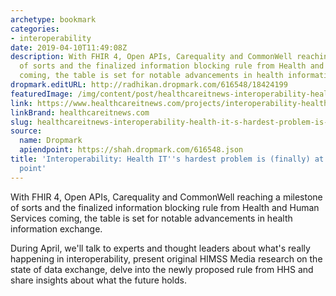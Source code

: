 ```yaml
---
archetype: bookmark
categories:
- interoperability
date: 2019-04-10T11:49:08Z
description: With FHIR 4, Open APIs, Carequality and CommonWell reaching a milestone
  of sorts and the finalized information blocking rule from Health and Human Services
  coming, the table is set for notable advancements in health information exchange.
dropmark.editURL: http://radhikan.dropmark.com/616548/18424199
featuredImage: /img/content/post/healthcareitnews-interoperability-health-it-s-hardest-problem-is-finally-at-an-inflection-point.jpg
link: https://www.healthcareitnews.com/projects/interoperability-health-its-hardest-problem-finally-inflection-point
linkBrand: healthcareitnews.com
slug: healthcareitnews-interoperability-health-it-s-hardest-problem-is-finally-at-an-inflection-point
source:
  name: Dropmark
  apiendpoint: https://shah.dropmark.com/616548.json
title: 'Interoperability: Health IT''s hardest problem is (finally) at an inflection
  point'
---
```

With FHIR 4, Open APIs, Carequality and CommonWell reaching a milestone of sorts and the finalized information blocking rule from Health and Human Services coming, the table is set for notable advancements in health information exchange.
 
During April, we'll talk to experts and thought leaders about what's really happening in interoperability, present original HIMSS Media research on the state of data exchange, delve into the newly proposed rule from HHS and share insights about what the future holds.
